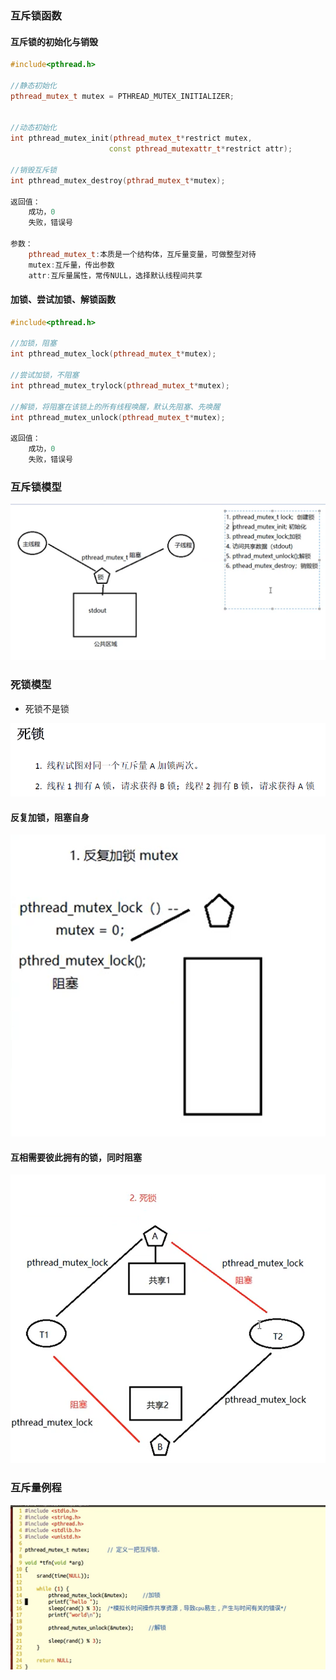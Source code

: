 ### 互斥锁函数

#### 互斥锁的初始化与销毁

```c++
#include<pthread.h>

//静态初始化
pthread_mutex_t mutex = PTHREAD_MUTEX_INITIALIZER;


//动态初始化
int pthread_mutex_init(pthread_mutex_t*restrict mutex,
                      const pthread_mutexattr_t*restrict attr);

//销毁互斥锁
int pthread_mutex_destroy(pthrad_mutex_t*mutex);

返回值：
    成功，0
    失败，错误号
    
参数：
    pthread_mutex_t:本质是一个结构体，互斥量变量，可做整型对待
	mutex:互斥量，传出参数
	attr:互斥量属性，常传NULL，选择默认线程间共享

```

#### 加锁、尝试加锁、解锁函数

```c++
#include<pthread.h>

//加锁，阻塞
int pthread_mutex_lock(pthread_mutex_t*mutex);

//尝试加锁，不阻塞
int pthread_mutex_trylock(pthread_mutex_t*mutex);

//解锁，将阻塞在该锁上的所有线程唤醒，默认先阻塞、先唤醒
int pthread_mutex_unlock(pthread_mutex_t*mutex);

返回值：
    成功，0
    失败，错误号
```





### 互斥锁模型

![1617760900383](.Image/1617760900383.png)





### 死锁模型

- 死锁不是锁

![1617762844348](.Image/1617762844348.png)

#### 反复加锁，阻塞自身

![1617762952904](.Image/1617762952904.png)

#### 互相需要彼此拥有的锁，同时阻塞

![1617763083566](.Image/1617763083566.png)







### 互斥量例程

![1617761536485](.Image/1617761536485.png)







